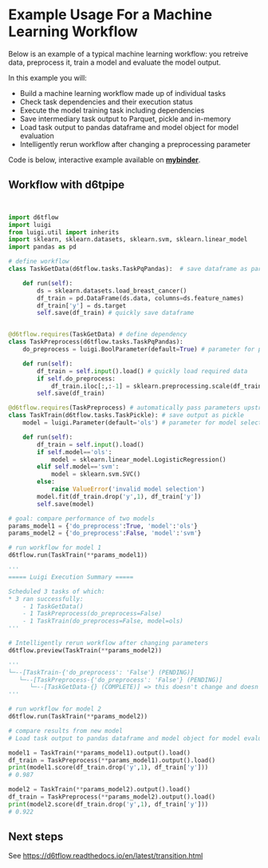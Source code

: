 # Example Usage For a Machine Learning Workflow

Below is an example of a typical machine learning workflow: you retreive data, preprocess it, train a model and evaluate the model output.

In this example you will:
* Build a machine learning workflow made up of individual tasks
* Check task dependencies and their execution status
* Execute the model training task including dependencies
* Save intermediary task output to Parquet, pickle and in-memory
* Load task output to pandas dataframe and model object for model evaluation
* Intelligently rerun workflow after changing a preprocessing parameter

Code is below, interactive example available on **[mybinder](http://tiny.cc/d6tflow-start-interactive)**.

## Workflow with d6tpipe

```python


import d6tflow
import luigi
from luigi.util import inherits
import sklearn, sklearn.datasets, sklearn.svm, sklearn.linear_model
import pandas as pd

# define workflow
class TaskGetData(d6tflow.tasks.TaskPqPandas):  # save dataframe as parquet

    def run(self):
        ds = sklearn.datasets.load_breast_cancer()
        df_train = pd.DataFrame(ds.data, columns=ds.feature_names)
        df_train['y'] = ds.target
        self.save(df_train) # quickly save dataframe


@d6tflow.requires(TaskGetData) # define dependency
class TaskPreprocess(d6tflow.tasks.TaskPqPandas):
    do_preprocess = luigi.BoolParameter(default=True) # parameter for preprocessing yes/no

    def run(self):
        df_train = self.input().load() # quickly load required data
        if self.do_preprocess:
            df_train.iloc[:,:-1] = sklearn.preprocessing.scale(df_train.iloc[:,:-1])
        self.save(df_train)

@d6tflow.requires(TaskPreprocess) # automatically pass parameters upstream
class TaskTrain(d6tflow.tasks.TaskPickle): # save output as pickle
    model = luigi.Parameter(default='ols') # parameter for model selection

    def run(self):
        df_train = self.input().load()
        if self.model=='ols':
            model = sklearn.linear_model.LogisticRegression()
        elif self.model=='svm':
            model = sklearn.svm.SVC()
        else:
            raise ValueError('invalid model selection')
        model.fit(df_train.drop('y',1), df_train['y'])
        self.save(model)

# goal: compare performance of two models
params_model1 = {'do_preprocess':True, 'model':'ols'}
params_model2 = {'do_preprocess':False, 'model':'svm'}

# run workflow for model 1
d6tflow.run(TaskTrain(**params_model1)) 

'''
===== Luigi Execution Summary =====

Scheduled 3 tasks of which:
* 3 ran successfully:
    - 1 TaskGetData()
    - 1 TaskPreprocess(do_preprocess=False)
    - 1 TaskTrain(do_preprocess=False, model=ols)
'''

# Intelligently rerun workflow after changing parameters
d6tflow.preview(TaskTrain(**params_model2))

'''
└─--[TaskTrain-{'do_preprocess': 'False'} (PENDING)]
   └─--[TaskPreprocess-{'do_preprocess': 'False'} (PENDING)]
      └─--[TaskGetData-{} (COMPLETE)] => this doesn't change and doesn't need to rerun
'''

# run workflow for model 2
d6tflow.run(TaskTrain(**params_model2))

# compare results from new model
# Load task output to pandas dataframe and model object for model evaluation

model1 = TaskTrain(**params_model1).output().load()
df_train = TaskPreprocess(**params_model1).output().load()
print(model1.score(df_train.drop('y',1), df_train['y']))
# 0.987

model2 = TaskTrain(**params_model2).output().load()
df_train = TaskPreprocess(**params_model2).output().load()
print(model2.score(df_train.drop('y',1), df_train['y']))
# 0.922

```

## Next steps

See https://d6tflow.readthedocs.io/en/latest/transition.html
